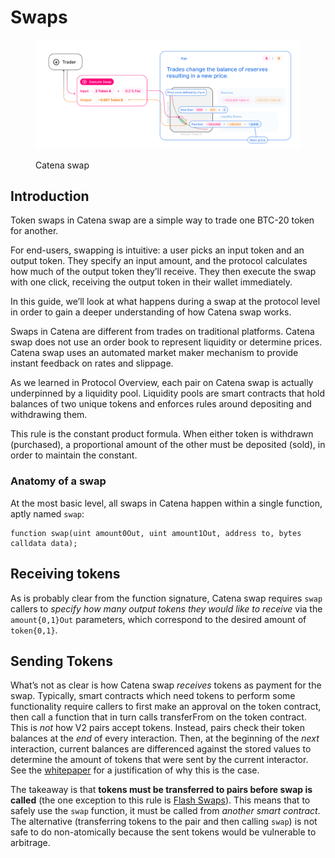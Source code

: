 # Swaps

<figure><img src="../../../../.gitbook/assets/uniswap-swap.jpeg" alt=""><figcaption><p>Catena swap</p></figcaption></figure>

## Introduction

Token swaps in Catena swap are a simple way to trade one BTC-20 token for another.

For end-users, swapping is intuitive: a user picks an input token and an output token. They specify an input amount, and the protocol calculates how much of the output token they’ll receive. They then execute the swap with one click, receiving the output token in their wallet immediately.

In this guide, we’ll look at what happens during a swap at the protocol level in order to gain a deeper understanding of how Catena swap works.

Swaps in Catena are different from trades on traditional platforms. Catena swap does not use an order book to represent liquidity or determine prices. Catena swap uses an automated market maker mechanism to provide instant feedback on rates and slippage.

As we learned in Protocol Overview, each pair on Catena swap is actually underpinned by a liquidity pool. Liquidity pools are smart contracts that hold balances of two unique tokens and enforces rules around depositing and withdrawing them.

This rule is the constant product formula. When either token is withdrawn (purchased), a proportional amount of the other must be deposited (sold), in order to maintain the constant.

### Anatomy of a swap[​](https://docs.uniswap.org/contracts/v2/concepts/core-concepts/swaps#anatomy-of-a-swap) <a href="#anatomy-of-a-swap" id="anatomy-of-a-swap"></a>

At the most basic level, all swaps in Catena happen within a single function, aptly named `swap`:

```
function swap(uint amount0Out, uint amount1Out, address to, bytes calldata data);
```

## Receiving tokens

As is probably clear from the function signature, Catena swap requires `swap` callers to _specify how many output tokens they would like to receive_ via the `amount{0,1}Out` parameters, which correspond to the desired amount of `token{0,1}`.

## Sending Tokens

What’s not as clear is how Catena swap _receives_ tokens as payment for the swap. Typically, smart contracts which need tokens to perform some functionality require callers to first make an approval on the token contract, then call a function that in turn calls transferFrom on the token contract. This is _not_ how V2 pairs accept tokens. Instead, pairs check their token balances at the _end_ of every interaction. Then, at the beginning of the _next_ interaction, current balances are differenced against the stored values to determine the amount of tokens that were sent by the current interactor. See the [whitepaper](https://docs.uniswap.org/whitepaper.pdf) for a justification of why this is the case.

The takeaway is that **tokens must be transferred to pairs before swap is called** (the one exception to this rule is [Flash Swaps](https://docs.uniswap.org/contracts/v2/concepts/core-concepts/flash-swaps)). This means that to safely use the `swap` function, it must be called from _another smart contract_. The alternative (transferring tokens to the pair and then calling `swap`) is not safe to do non-atomically because the sent tokens would be vulnerable to arbitrage.

